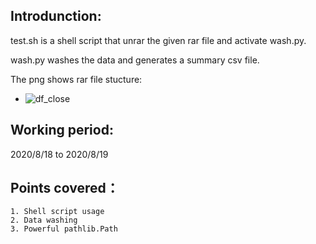Introdunction:
--------------------------
test.sh is a shell script that unrar the given rar file and activate wash.py.

wash.py washes the data and generates a summary csv file.

The png shows rar file stucture:
   * ![df_close](https://raw.githubusercontent.com/Wayne-Liu-98/exercises/master/5dr/df_close.head().png)


Working period:
-------------------------
2020/8/18 to 2020/8/19

Points covered：
-------------
    1. Shell script usage
    2. Data washing
	3. Powerful pathlib.Path